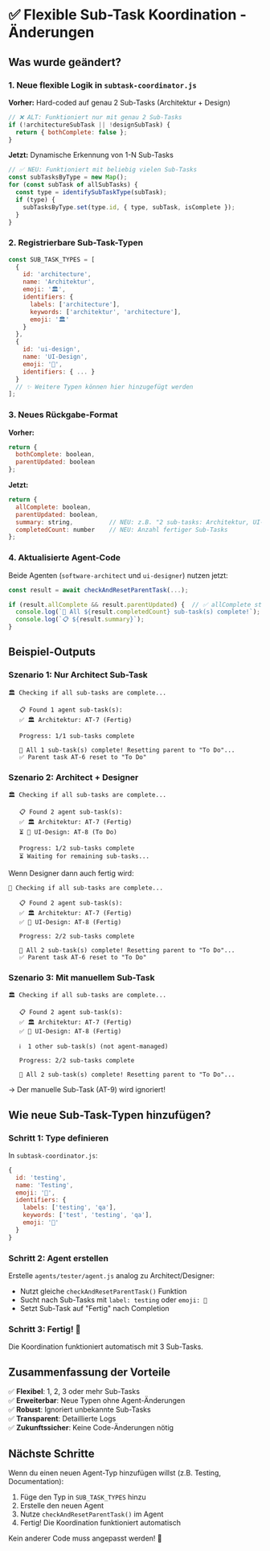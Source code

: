 # ✅ Flexible Sub-Task Koordination - Änderungen

## Was wurde geändert?

### 1. **Neue flexible Logik in `subtask-coordinator.js`**

**Vorher:** Hard-coded auf genau 2 Sub-Tasks (Architektur + Design)
```javascript
// ❌ ALT: Funktioniert nur mit genau 2 Sub-Tasks
if (!architectureSubTask || !designSubTask) {
  return { bothComplete: false };
}
```

**Jetzt:** Dynamische Erkennung von 1-N Sub-Tasks
```javascript
// ✅ NEU: Funktioniert mit beliebig vielen Sub-Tasks
const subTasksByType = new Map();
for (const subTask of allSubTasks) {
  const type = identifySubTaskType(subTask);
  if (type) {
    subTasksByType.set(type.id, { type, subTask, isComplete });
  }
}
```

### 2. **Registrierbare Sub-Task-Typen**

```javascript
const SUB_TASK_TYPES = [
  {
    id: 'architecture',
    name: 'Architektur',
    emoji: '🏛️',
    identifiers: {
      labels: ['architecture'],
      keywords: ['architektur', 'architecture'],
      emoji: '🏛️'
    }
  },
  {
    id: 'ui-design',
    name: 'UI-Design',
    emoji: '🎨',
    identifiers: { ... }
  }
  // ✨ Weitere Typen können hier hinzugefügt werden
];
```

### 3. **Neues Rückgabe-Format**

**Vorher:**
```javascript
return { 
  bothComplete: boolean, 
  parentUpdated: boolean 
};
```

**Jetzt:**
```javascript
return { 
  allComplete: boolean,
  parentUpdated: boolean,
  summary: string,          // NEU: z.B. "2 sub-tasks: Architektur, UI-Design"
  completedCount: number    // NEU: Anzahl fertiger Sub-Tasks
};
```

### 4. **Aktualisierte Agent-Code**

Beide Agenten (`software-architect` und `ui-designer`) nutzen jetzt:

```javascript
const result = await checkAndResetParentTask(...);

if (result.allComplete && result.parentUpdated) {  // ✅ allComplete statt bothComplete
  console.log(`🎉 All ${result.completedCount} sub-task(s) complete!`);
  console.log(`📋 ${result.summary}`);
}
```

## Beispiel-Outputs

### Szenario 1: Nur Architect Sub-Task

```
🏛️ Checking if all sub-tasks are complete...

   📋 Found 1 agent sub-task(s):
   ✅ 🏛️ Architektur: AT-7 (Fertig)

   Progress: 1/1 sub-tasks complete

   🎉 All 1 sub-task(s) complete! Resetting parent to "To Do"...
   ✅ Parent task AT-6 reset to "To Do"
```

### Szenario 2: Architect + Designer

```
🏛️ Checking if all sub-tasks are complete...

   📋 Found 2 agent sub-task(s):
   ✅ 🏛️ Architektur: AT-7 (Fertig)
   ⏳ 🎨 UI-Design: AT-8 (To Do)

   Progress: 1/2 sub-tasks complete
   ⏳ Waiting for remaining sub-tasks...
```

Wenn Designer dann auch fertig wird:

```
🎨 Checking if all sub-tasks are complete...

   📋 Found 2 agent sub-task(s):
   ✅ 🏛️ Architektur: AT-7 (Fertig)
   ✅ 🎨 UI-Design: AT-8 (Fertig)

   Progress: 2/2 sub-tasks complete

   🎉 All 2 sub-task(s) complete! Resetting parent to "To Do"...
   ✅ Parent task AT-6 reset to "To Do"
```

### Szenario 3: Mit manuellem Sub-Task

```
🏛️ Checking if all sub-tasks are complete...

   📋 Found 2 agent sub-task(s):
   ✅ 🏛️ Architektur: AT-7 (Fertig)
   ✅ 🎨 UI-Design: AT-8 (Fertig)

   ℹ️  1 other sub-task(s) (not agent-managed)

   Progress: 2/2 sub-tasks complete

   🎉 All 2 sub-task(s) complete! Resetting parent to "To Do"...
```

→ Der manuelle Sub-Task (AT-9) wird ignoriert!

## Wie neue Sub-Task-Typen hinzufügen?

### Schritt 1: Type definieren

In `subtask-coordinator.js`:

```javascript
{
  id: 'testing',
  name: 'Testing',
  emoji: '🧪',
  identifiers: {
    labels: ['testing', 'qa'],
    keywords: ['test', 'testing', 'qa'],
    emoji: '🧪'
  }
}
```

### Schritt 2: Agent erstellen

Erstelle `agents/tester/agent.js` analog zu Architect/Designer:
- Nutzt gleiche `checkAndResetParentTask()` Funktion
- Sucht nach Sub-Tasks mit `label: testing` oder `emoji: 🧪`
- Setzt Sub-Task auf "Fertig" nach Completion

### Schritt 3: Fertig! 🎉

Die Koordination funktioniert automatisch mit 3 Sub-Tasks.

## Zusammenfassung der Vorteile

✅ **Flexibel**: 1, 2, 3 oder mehr Sub-Tasks  
✅ **Erweiterbar**: Neue Typen ohne Agent-Änderungen  
✅ **Robust**: Ignoriert unbekannte Sub-Tasks  
✅ **Transparent**: Detaillierte Logs  
✅ **Zukunftssicher**: Keine Code-Änderungen nötig  

## Nächste Schritte

Wenn du einen neuen Agent-Typ hinzufügen willst (z.B. Testing, Documentation):

1. Füge den Typ in `SUB_TASK_TYPES` hinzu
2. Erstelle den neuen Agent
3. Nutze `checkAndResetParentTask()` im Agent
4. Fertig! Die Koordination funktioniert automatisch

Kein anderer Code muss angepasst werden! 🚀
